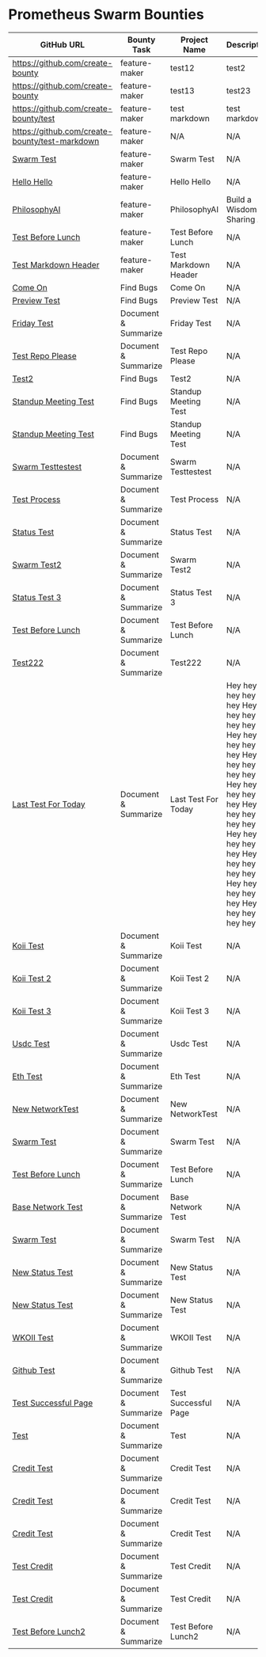 # Prometheus Swarm Bounties
| GitHub URL | Bounty Task | Project Name | Description | Bounty Amount | Bounty Type | Transaction Hash | Status |
|------------|------------|--------------|-------------|---------------|-------------|------------------|-------|
| https://github.com/create-bounty | feature-maker | test12 | test2 | 1 | usdc | 0x8886ef2bd3099d5e63920f6a426c800dd64707af3ee1c0d8b6132779c0bfe0b9 |
| https://github.com/create-bounty | feature-maker | test13 | test23 | 1 | usdc | 0x8886ef2bd3099d5e63920f6a426c800dd64707af3ee1c0d8b6132779c0bfe0b9 |
| https://github.com/create-bounty/test | feature-maker | test markdown | test markdown | 0.001 | usdc | 0xb4fa01545a9f05ccbab9876f6502d9a14157063d58a4055d60e49211d01466fc |
| https://github.com/create-bounty/test-markdown | feature-maker | N/A | N/A | 0.0001 | usdc | 0x8f7c7f8d6d17aa4d9671123e28d601c64bdcd91bbc18e5bfd1a4c4fc027ca2f6 |
| [Swarm Test](https://github.com/devTaehong/swarm-test) | feature-maker | Swarm Test | N/A | 0.0001 | usdc | 0x8f7c7f8d6d17aa4d9671123e28d601c64bdcd91bbc18e5bfd1a4c4fc027ca2f6 |
| [Hello Hello](https://github.com/devTaehong/hello-hello) | feature-maker | Hello Hello | N/A | 0.0001 | usdc | 0x44769ac0ba01038d39e3c8bc43c3dd8ca6dc9c41b399241b939dc739a2d38513 |
| [PhilosophyAI](https://github.com/BreakthroughGamer/PhilosophyAI) | feature-maker | PhilosophyAI | Build a Wisdom Sharing AI | 0.001 | usdc | 0x432c747444e2e60366b82abc18e52296f8202c8294ce02eb89110468fd1b54cb |
| [Test Before Lunch](https://github.com/devTaehong/test-before-lunch) | feature-maker | Test Before Lunch | N/A | 0.00001 | usdc | 0xb29212cb0b0ffa3eb569d802c4c4faf6145994b9862329c74c5fbb8543dafd26 |
| [Test Markdown Header](https://github.com/devTaehong/test-markdown-header) | feature-maker | Test Markdown Header | N/A | 100 | usdc | 0x432c747444e2e60366b82abc18e52296f8202c8294ce02eb89110468fd1b54cb |
| [Come On](https://github.com/devTaehong/come-on) | Find Bugs | Come On | N/A | 25 | usdc | 0x432c747444e2e60366b82abc18e52296f8202c8294ce02eb89110468fd1b54cb |
| [Preview Test](https://github.com/devTaehong/preview-test) | Find Bugs | Preview Test | N/A | 0.00011 | usdc | 0x2167bfb771977e887c13bade98de392248203713acf157c4ab2d8d923c5a1813 |
| [Friday Test](https://github.com/devTaehong/friday-test) | Document & Summarize | Friday Test | N/A | 0.000001 | usdc | 0x7c174c71d4f87925dfb7ec702d53b3482082d68c53440777303e932db0d329ac |
| [Test Repo Please](https://github.com/devTaehong/test-repo-please) | Document & Summarize | Test Repo Please | N/A | 25 | usdc | 0xe8bfeac2b38bc9ae0f4199f09d94669a7bbdd5eaf35fc7b7031dde8b89324d67 |
| [Test2](https://github.com/devTaehong/test2) | Find Bugs | Test2 | N/A | 127 | usdc | 0xe8bfeac2b38bc9ae0f4199f09d94669a7bbdd5eaf35fc7b7031dde8b89324d67 |
| [Standup Meeting Test](https://github.com/devTaehong/standup-meeting-test) | Find Bugs | Standup Meeting Test | N/A | 20000 | usdc | 0xe8bfeac2b38bc9ae0f4199f09d94669a7bbdd5eaf35fc7b7031dde8b89324d67 |
| [Standup Meeting Test](https://github.com/devTaehong/standup-meeting-test) | Find Bugs | Standup Meeting Test | N/A | 20000 | usdc | 0xe8bfeac2b38bc9ae0f4199f09d94669a7bbdd5eaf35fc7b7031dde8b89324d67 |
| [Swarm Testtestest](https://github.com/devTaehong/swarm-testtestest) | Document & Summarize | Swarm Testtestest | N/A | 25000 | usdc | 0xe8bfeac2b38bc9ae0f4199f09d94669a7bbdd5eaf35fc7b7031dde8b89324d67 |
| [Test Process](https://github.com/devTaehong/test-process) | Document & Summarize | Test Process | N/A | 0.0001 | usdc | 0x043e7e8f3da3d7e54c1ab3f19f0e2c09fedb222b849beadc82ead0f1803600c0 |
| [Status Test](https://github.com/devTaehong/status-test) | Document & Summarize | Status Test | N/A | 0.00001 | usdc | 0x98cf923564d601e3bd73015759639d1addfe2ea6e7d74de04214b1d53b0a472d | Bots are working |
| [Swarm Test2](https://github.com/devTaehong/swarm-test2) | Document & Summarize | Swarm Test2 | N/A | 0.00001 | usdc | 0x29f94779fc94b3f847eae8b18ac76c658c1cf92503a6bef85f6f4628bf1e8d36 | Bots are working |
| [Status Test 3](https://github.com/devTaehong/status-test-3) | Document & Summarize | Status Test 3 | N/A | 0.00001 | usdc | 0xb44908d987d4edb378591146323275e1bd2e736cdcd427748f022b75ce074811 | In Progress |
| [Test Before Lunch](https://github.com/devTaehong/test-before-lunch) | Document & Summarize | Test Before Lunch | N/A | 0.0001 | usdc | 0x88a203d2be72bbaa2790f4719cd7065faf83604075bce20b580f724ff7ceaf3d | In Progress |
| [Test222](https://github.com/devTaehong/test222) | Document & Summarize | Test222 | N/A | 0.00001 | usdc | 0x39bfb0e801eb192e5885a2987d75ae4ef583e06b718fdf07fa4566ef28a44edd | In Progress |
| [Last Test For Today](https://github.com/devTaehong/last-test-for-today) | Document & Summarize | Last Test For Today | Hey hey hey hey hey Hey hey hey hey hey Hey hey hey hey hey Hey hey hey hey hey Hey hey hey hey hey Hey hey hey hey hey Hey hey hey hey hey Hey hey hey hey hey Hey hey hey hey hey Hey hey hey hey hey | 0.001 | usdc | 0xc29ded6f4ad607dd664849a53622ee3f69bb7e93c003b2e16ddc21206c6ceea4 | In Progress |
| [Koii Test](https://github.com/devTaehong/koii-test) | Document & Summarize | Koii Test | N/A | 0.0001 | koii | rxk83fh52yrghmpbbrb6udp1qdwjuczyef3rhgbcrpfu5ugkcponyfufmvvaujwmmvc2hicjxiyzxuhqifyuvxl | In Progress |
| [Koii Test 2](https://github.com/devTaehong/koii-test-2) | Document & Summarize | Koii Test 2 | N/A | 0.0001 | koii | 5DVQjKBBGhxCS5p21v67JPSEXVQHfqQcsRcq7kmo8KKiJv2SstB4gjEqUJGUMKCXcCAKXaByg8fxg1YGDHtPpdiJ | In Progress |
| [Koii Test 3](https://github.com/devTaehong/koii-test-3) | Document & Summarize | Koii Test 3 | N/A | 0.0001 | koii | 2knc2FqR2GND1pvex1iciP2tr2bRSNFemnitcZdwofZUajoJYNH5kJSFBtMydMTmx2pBMXnU2PA4DLnBTCFf4gvj | In Progress |
| [Usdc Test](https://github.com/devTaehong/usdc-test) | Document & Summarize | Usdc Test | N/A | 0.0001 | usdc | 0xd33acfae10f2f2a01e407c1b370d581bc4fecc04dcc20b74cc0134f7b12c1189 | In Progress |
| [Eth Test](https://github.com/devTaehong/eth-test) | Document & Summarize | Eth Test | N/A | 0.00001 | eth | 0x495902a189ccaf6e72e17cc132b3a931179d7a0fbb9397aa0b0c33bccb98dc38 | In Progress |
| [New NetworkTest](https://github.com/devTaehong/new-networkTest) | Document & Summarize | New NetworkTest | N/A | 25 | USDC | 0x6c60d9105751ef9a1a891c40abc4b0fea2e8561405826ebfc5cc8952aa89361c | In Progress |
| [Swarm Test](https://github.com/devTaehong/swarm-test) | Document & Summarize | Swarm Test | N/A | 25 | USDC | 0x6c60d9105751ef9a1a891c40abc4b0fea2e8561405826ebfc5cc8952aa89361c | In Progress |
| [Test Before Lunch](https://github.com/devTaehong/test-before-lunch) | Document & Summarize | Test Before Lunch | N/A | 0.001 | ETH | 0x6c60d9105751ef9a1a891c40abc4b0fea2e8561405826ebfc5cc8952aa89361c | In Progress |
| [Base Network Test](https://github.com/devTaehong/base-network-test) | Document & Summarize | Base Network Test | N/A | 0.00001 | ETH | 0x88f51cabaae483d1b2eb9a99740991213ed0268acb74bf4d0f718dc133d47639 | In Progress |
| [Swarm Test](https://github.com/devTaehong/swarm-test) | Document & Summarize | Swarm Test | N/A | 0.0001 | USDC | 0xd33acfae10f2f2a01e407c1b370d581bc4fecc04dcc20b74cc0134f7b12c1189 | In Progress |
| [New Status Test](https://github.com/devTaehong/new-status-test) | Document & Summarize | New Status Test | N/A | 0.00005 | USDC | 0xd33acfae10f2f2a01e407c1b370d581bc4fecc04dcc20b74cc0134f7b12c1189 | In Progress |
| [New Status Test](https://github.com/devTaehong/new-status-test) | Document & Summarize | New Status Test | N/A | 0.001 | USDC | 0xd33acfae10f2f2a01e407c1b370d581bc4fecc04dcc20b74cc0134f7b12c1189 | In Progress |
| [WKOII Test](https://github.com/devTaehong/wKOII-test) | Document & Summarize | WKOII Test | N/A | 0.0001 | wKOII | 0x263338ed9c8a0cb5c9a677ac82425deaed266a96fe1d5125fd1c17ce838cee29 | In Progress |
| [Github Test](https://github.com/devTaehong/github-test) | Document & Summarize | Github Test | N/A | 0.0001 | USDC | 0x1234567890abcdef | In Progress |
| [Test Successful Page](https://github.com/devTaehong/test-successful-page) | Document & Summarize | Test Successful Page | N/A | 0.0001 | USDC | test | In Progress |
| [Test](https://github.com/devTaehong/test) | Document & Summarize | Test | N/A | 0.0005 | USDC | 0x123 | In Progress |
| [Credit Test](https://github.com/devTaehong/credit-test) | Document & Summarize | Credit Test | N/A | 2 | CREDITS | N/A | In Progress |
| [Credit Test](https://github.com/devTaehong/credit-test) | Document & Summarize | Credit Test | N/A | 1 | CREDITS | N/A | In Progress |
| [Credit Test](https://github.com/devTaehong/credit-test) | Document & Summarize | Credit Test | N/A | 1 | CREDITS | N/A | In Progress |
| [Test Credit](https://github.com/devTaehong/test-credit) | Document & Summarize | Test Credit | N/A | 25 | CREDITS | N/A | In Progress |
| [Test Credit](https://github.com/devTaehong/test-credit) | Document & Summarize | Test Credit | N/A | 25 | CREDITS | N/A | In Progress |
| [Test Before Lunch2](https://github.com/devTaehong/test-before-lunch2) | Document & Summarize | Test Before Lunch2 | N/A | 0.0001 | USDC | 0xa342878e2ee69363b2b913a463cd50ca9aa74466a322af35af0497d8b010e92b | In Progress |
